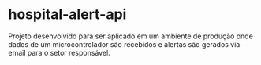 # hospital-alert-api
Projeto desenvolvido para ser aplicado em um ambiente de produção onde dados de um microcontrolador são recebidos e alertas são gerados via email para o setor responsável.
